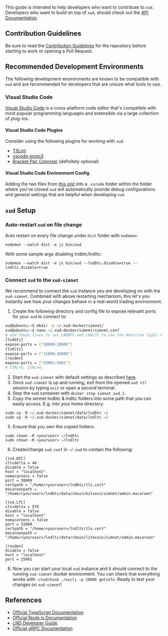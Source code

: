 This guide is intended to help developers who want to contribute to `xud`. Developers who want to build on top of `xud`, should check out the [API Documentation](https://api.exchangeunion.com).

## Contribution Guidelines

Be sure to read the [Contribution Guidelines](Contribute.md) for the repository before starting to work or opening a Pull Request.

## Recommended Development Environments

The following development environments are known to be compatible with `xud` and are recommended for developers that are unsure what tools to use.

### Visual Studio Code

[Visual Studio Code](https://code.visualstudio.com/) is a cross-platform code editor that's compatible with most popular programming languages and extensible via a large collection of plug-ins. 

#### Visual Studio Code Plugins

Consider using the following plugins for working with `xud`.

- [TSLint](https://marketplace.visualstudio.com/items?itemName=ms-vscode.vscode-typescript-tslint-plugin)
- [vscode-proto3](https://marketplace.visualstudio.com/items?itemName=zxh404.vscode-proto3)
- [Bracket Pair Colorizer](https://marketplace.visualstudio.com/items?itemName=coenraads.bracket-pair-colorizer) (definitely optional)

#### Visual Studio Code Environment Config

Adding the two files from [this gist](https://gist.github.com/sangaman/117af412eefc28c4f763c0152ddd3b99) into a `.vscode` folder within the folder where you've cloned `xud` will automatically provide debug configurations and general settings that are helpful when developing `xud`. 

## `xud` Setup

### Auto-restart `xud` on file change

Auto restart on every file change under `dist` folder with `nodemon`:

```
nodemon --watch dist -e js bin/xud
```

With some sample args disabling lndbtc/lndltc:

```
nodemon --watch dist -e js bin/xud --lndbtc.disable=true --lndltc.disable=true
```

### Connect `xud` to the `xud-simnet`

We recommend to connect the `xud` instance you are developing on with the `xud-simnet`. Combined with above restarting mechanism, this let's you instantly see how your changes behave in a real-world trading environment.

1. Create the following directory and config file to expose relevant ports for your `xud` to connect to: 
```bash
xud@ubuntu:~$ mkdir -p ~/.xud-docker/simnet/
xud@ubuntu:~$ nano ~/.xud-docker/simnet/simnet.conf
# add these lines to set LNDBTC and LNDLTC to use the Neutrino light client
[lndbtc]
expose-ports = ["30009:10009"]
[lndltc]
expose-ports = ["31009:10009"]
[raiden]
expose-ports = ["25001:5001"]
# CTRL+S, CTRL+X.
```
2. Start the `xud-simnet` with default settings as described [here](Market%20Maker%20Guide.md).
3. Once `xud-simnet` is up and running, exit from the opened `xud ctl` session by typing `exit` or open a second terminal.
4. Stop the xud container with `docker stop simnet_xud_1`.
4. Copy the simnet lndbtc & lndltc folders into some path that you can easily access. E.g. into your home directory:
```
sudo cp -R ~/.xud-docker/simnet/data/lndbtc ~/
sudo cp -R ~/.xud-docker/simnet/data/lndltc ~/
```
5. Ensure that you own the copied folders:
```
sudo chown -R <youruser> ~/lndbtc
sudo chown -R <youruser> ~/lndltc
```
6. Create/change `xud.conf` in `~/.xud` to contain the following:
```
[lnd.BTC]
cltvdelta = 40
disable = false
host = "localhost"
nomacaroons = false
port = 30009
certpath = "/home/<youruser>/lndbtc/tls.cert"
macaroonpath = "/home/<youruser>/lndbtc/data/chain/bitcoin/simnet/admin.macaroon"

[lnd.LTC]
cltvdelta = 576
disable = false
host = "localhost"
nomacaroons = false
port = 31009
certpath = "/home/<youruser>/lndltc/tls.cert"
macaroonpath = "/home/<youruser>/lndltc/data/chain/litecoin/simnet/admin.macaroon"

[raiden]
disable = false
host = "localhost"
port = 25001
```
8. Now you can start your local `xud` instance and it should connect to the running `xud-simnet` docker environment. You can check that everything works with `~/xud/bin$ ./xucli -p 28886 getinfo`. Ready to test your changes on `xud-simnet`!

## References

- [Official TypeScript Documentation](https://www.typescriptlang.org/docs/home.html)
- [Official Node.js Documentation](https://nodejs.org/en/docs/)
- [LND Developer Guide](https://dev.lightning.community/)
- [Official gRPC Documentation](https://grpc.io/docs/)
